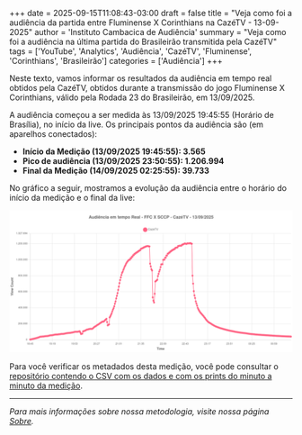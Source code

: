 +++
date = 2025-09-15T11:08:43-03:00
draft = false
title = "Veja como foi a audiência da partida entre Fluminense X Corinthians na CazéTV - 13-09-2025"
author = 'Instituto Cambacica de Audiência'
summary = "Veja como foi a audiência na última partida do Brasileirão transmitida pela CazéTV"
tags = ['YouTube', 'Analytics', 'Audiência', 'CazéTV', 'Fluminense', 'Corinthians', 'Brasileirão']
categories = ['Audiência']
+++

Neste texto, vamos informar os resultados da audiência em tempo real obtidos pela CazéTV, obtidos durante a transmissão do jogo Fluminense X Corinthians, válido pela Rodada 23 do Brasileirão, em 13/09/2025.

A audiência começou a ser medida às 13/09/2025 19:45:55 (Horário de Brasília), no início da live. Os principais pontos da audiência são (em aparelhos conectados):

* **Início da Medição (13/09/2025 19:45:55): 3.565**
* **Pico de audiência (13/09/2025 23:50:55): 1.206.994**
* **Final da Medição (14/09/2025 02:25:55): 39.733**

No gráfico a seguir, mostramos a evolução da audiência entre o horário do início da medição e o final da live:

![Gráfico de Audiência](audiencia-graph.png)

Para você verificar os metadados desta medição, você pode consultar o [repositório contendo o CSV com os dados e com os prints do minuto a minuto da medição](https://github.com/institutocambacica/2025-09-13_FluminenseXCorinthians_CazeTV).

---

*Para mais informações sobre nossa metodologia, visite nossa página [Sobre](/sobre).*